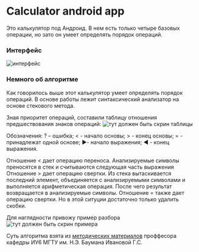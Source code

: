 # Calculator android app
Это калькулятор под Андроид. В нем есть только четыре базовых операции, но зато он умеет определять порядок операций. 
### Интерфейс
![интерфейс](https://github.com/NanaSlav/Calculator-androidApp/images/calc.png)
### Немного об алгоритме
Как говорилось выше этот калькулятор умеет определять порядок операций. В основе работы лежит синтаксический анализатор на основе стекового метода. 

Зная приоритет операций, составили таблицу отношения предшествования знаков операций:
![тут должен быть скрин таблицы](https://github.com/NanaSlav/Calculator-androidApp/images/table.png)

Обозначения:
? – ошибка;
< - начало основы;
\> - конец основы;
= - принадлежат одной основе;
►- начало выражения;
◄ - конец выражения.

Отношение < дает операцию переноса. Анализируемые символы преносятся в стек и считываются следующая часть выражения
Отношение \> дает операцию свертки. Из стека вытаскивается последний элемент, объединяется с анализируемыми символами и выполняется арифметическая операция. После чего результат возвращается в анализируемые символы. 
Отношение = также дает операцию свертки. Но в этой ситуции достаточно только удалить скобки.

Для наглядности привожу пример разбора
![тут должен быть скрин примера](https://github.com/NanaSlav/Calculator-androidApp/images/example.png)

Суть алгоритма взята из [методических материалов][1] проффесора кафедры ИУ6 МГТУ им. Н.Э. Баумана Ивановой Г.С.


[1]: https://www.google.com/url?sa=t&rct=j&q=&esrc=s&source=web&cd=1&ved=2ahUKEwiv6JqonKbmAhUy0aYKHUJ1CBgQFjAAegQIBhAC&url=http%3A%2F%2Fe-learning.bmstu.ru%2Fmoodle%2Fpluginfile.php%2F2978%2Fmod_data%2Fcontent%2F778%2Fbmstu_iu6_Sysprogr_Compiles.pdf&usg=AOvVaw3lut6PmoOcp84xGLfDqON3